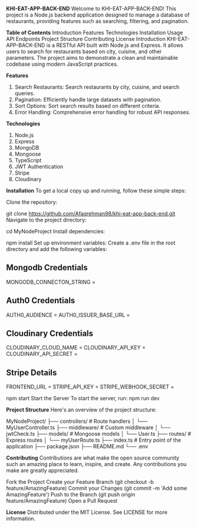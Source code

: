 **KHI-EAT-APP-BACK-END**
Welcome to KHI-EAT-APP-BACK-END! This project is a Node.js backend application designed to manage a database of restaurants, providing features such as searching, filtering, and pagination.

**Table of Contents**
Introduction
Features
Technologies
Installation
Usage
API Endpoints
Project Structure
Contributing
License
Introduction
KHI-EAT-APP-BACK-END is a RESTful API built with Node.js and Express. It allows users to search for restaurants based on city, cuisine, and other parameters. The project aims to demonstrate a clean and maintainable codebase using modern JavaScript practices.

**Features**

1. Search Restaurants: Search restaurants by city, cuisine, and search queries.
2. Pagination: Efficiently handle large datasets with pagination.
3. Sort Options: Sort search results based on different criteria.
4. Error Handling: Comprehensive error handling for robust API responses.

**Technologies**

1. Node.js
2. Express
3. MongoDB
4. Mongoose
5. TypeScript
6. JWT Authentication
7. Stripe
8. Cloudinary

**Installation**
To get a local copy up and running, follow these simple steps:

Clone the repository:

git clone https://github.com/Afaqrehman98/khi-eat-app-back-end.git
Navigate to the project directory:

cd MyNodeProject
Install dependencies:

npm install
Set up environment variables:
Create a .env file in the root directory and add the following variables:

## Mongodb Credentials

MONGODB_CONNECTON_STRING =

## Auth0 Credentials

AUTH0_AUDIENCE =
AUTH0_ISSUER_BASE_URL =

## Cloudinary Credentials

CLOUDINARY_CLOUD_NAME =
CLOUDINARY_API_KEY =
CLOUDINARY_API_SECRET =

## Stripe Details

FRONTEND_URL =
STRIPE_API_KEY =
STRIPE_WEBHOOK_SECRET =

npm start
Start the Server
To start the server, run:
npm run dev

**Project Structure**
Here's an overview of the project structure:

MyNodeProject/
├── controllers/ # Route handlers
│ └── MyUserController.ts
├── middleware/ # Custom middleware
│ └── jwtCheck.ts
├── models/ # Mongoose models
│ └── User.ts
├── routes/ # Express routes
│ └── myUserRoute.ts
├── index.ts # Entry point of the application
├── package.json
├── README.md
└── .env

**Contributing**
Contributions are what make the open source community such an amazing place to learn, inspire, and create. Any contributions you make are greatly appreciated.

Fork the Project
Create your Feature Branch (git checkout -b feature/AmazingFeature)
Commit your Changes (git commit -m 'Add some AmazingFeature')
Push to the Branch (git push origin feature/AmazingFeature)
Open a Pull Request

**License**
Distributed under the MIT License. See LICENSE for more information.
